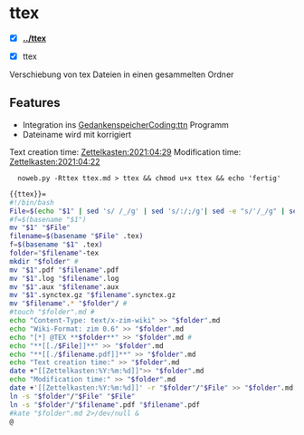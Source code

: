# ttex
- [X] **[../ttex](./ttex)**

- [X] ttex 

Verschiebung von tex Dateien in einen gesammelten Ordner

## Features
* Integration ins [GedankenspeicherCoding:ttn](./ttn.md) Programm
* Dateiname wird mit korrigiert


Text creation time:
[Zettelkasten:2021:04:29]()
Modification time:
[Zettelkasten:2021:04:22]()

``  noweb.py -Rttex ttex.md > ttex && chmod u+x ttex && echo 'fertig'``


```bash
{{ttex}}=
#!/bin/bash
File=$(echo "$1" | sed 's/ /_/g' | sed 's/:/;/g'| sed -e "s/'/_/g" | sed 's/\"//g')
#f=$(basename "$1")
mv "$1" "$File"
filename=$(basename "$File" .tex)
f=$(basename "$1" .tex)
folder="$filename"-tex
mkdir "$folder" #
mv "$1".pdf "$filename".pdf
mv "$1".log "$filename".log
mv "$1".aux "$filename".aux
mv "$1".synctex.gz "$filename".synctex.gz
mv "$filename".* "$folder"/ #
#touch "$folder".md #
echo "Content-Type: text/x-zim-wiki" >> "$folder".md
echo "Wiki-Format: zim 0.6" >> "$folder".md
echo "[*] @TEX **$folder**" >> "$folder".md #
echo "**[[./$File]]**" >> "$folder".md 
echo "**[[./$filename.pdf]]**" >> "$folder".md 
echo "Text creation time:" >> "$folder".md
date +"[[Zettelkasten:%Y:%m:%d]]">> "$folder".md
echo "Modification time:" >> "$folder".md
date +'[[Zettelkasten:%Y:%m:%d]]' -r "$folder"/"$File" >> "$folder".md
ln -s "$folder"/"$File" "$File"
ln -s "$folder"/"$filename".pdf "$filename".pdf
#kate "$folder".md 2>/dev/null &
@
```

